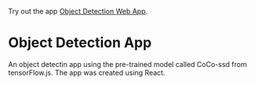 Try out the app [Object Detection Web App](https://mirabrarahmed.github.io/object-detection-app).

# Object Detection App

An object detectin app using the pre-trained model called CoCo-ssd from tensorFlow.js. The app was created using React.
